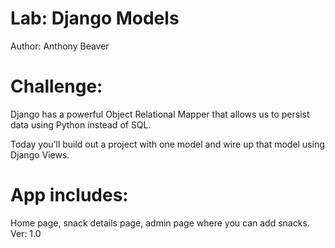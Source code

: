 # Lab: Django Models
Author: Anthony Beaver

# Challenge:
Django has a powerful Object Relational Mapper that allows us to persist data using Python instead of SQL.

Today you’ll build out a project with one model and wire up that model using Django Views.

# App includes:
Home page, snack details page, admin page where you can add snacks.
Ver: 1.0
